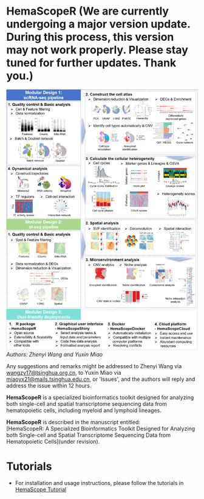 # HemaScopeR (We are currently undergoing a major version update. During this process, this version may not work properly. Please stay tuned for further updates. Thank you.)
![Fig. 1](https://github.com/ZhenyiWangTHU/HemaScopeR/blob/main/Figure1.png)
*Authors: Zhenyi Wang and Yuxin Miao*

Any suggestions and remarks might be addressed to Zhenyi Wang via wangzy17@tsinghua.org.cn, to Yuxin Miao via miaoyx21@mails.tsinghua.edu.cn, or 'Issues', and the authors will reply and address the issue within 12 hours.

**HemaScopeR** is a specialized bioinformatics toolkit designed for analyzing both single-cell and spatial transcriptome sequencing data from hematopoietic cells, including myeloid and lymphoid lineages.

**HemaScopeR** is described in the manuscript entitled:  
[HemaScopeR: A Specialized Bioinformatics Toolkit Designed for Analyzing both Single-cell and Spatial Transcriptome Sequencing Data from Hematopoietic Cells](under revision).

# Tutorials
* For installation and usage instructions, please follow the tutorials in [HemaScope Tutorial](https://zhenyiwangthu.github.io/HemaScope_Tutorial/)
